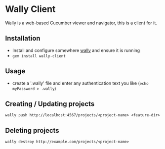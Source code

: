 # Wally Client
Wally is a web-based Cucumber viewer and navigator, this is a client for it.

## Installation
* Install and configure somewhere [wally](/BBCNews/wally) and ensure it is running
* ```gem install wally-client```

## Usage
* create a '.wally' file and enter any authentication text you like (```echo myPassword > .wally```)

## Creating / Updating projects
```wally push http://localhost:4567/projects/<project-name> <feature-dir>```

## Deleting projects
```wally destroy http://example.com/projects/<project-name>```
